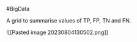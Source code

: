 #BigData 


A grid to summarise values of TP, FP, TN and FN.


![[Pasted image 20230804130502.png]]

